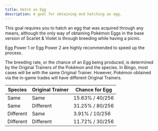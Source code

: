 ```yaml
---
title: Hatch an Egg
description: A goal for obtaining and hatching an egg.
---
```


This goal requires you to hatch an egg that was acquired through any means, although the only way of obtaining Pokémon Eggs in the base version of Scarlet & Violet is through breeding while having a picnic.

Egg Power 1 or Egg Power 2 are highly recommended to speed up the process.

The breeding rate, or the chance of an Egg being produced, is determined by the Original Trainers of the Pokémon and the species. In Bingo, most cases will be with the same Original Trainer. However, Pokémon obtained via the in-game trades will have different Original Trainers.

| Species   | Original Trainer | Chance for Egg  |
| --------- | ---------------- | --------------- |
| Same      | Same             | 15.63% / 40/256 |
| Same      | Different        | 31.25% / 80/256 |
| Different | Same             | 3.91%  / 10/256 |
| Different | Different        | 11.72% / 30/256 |